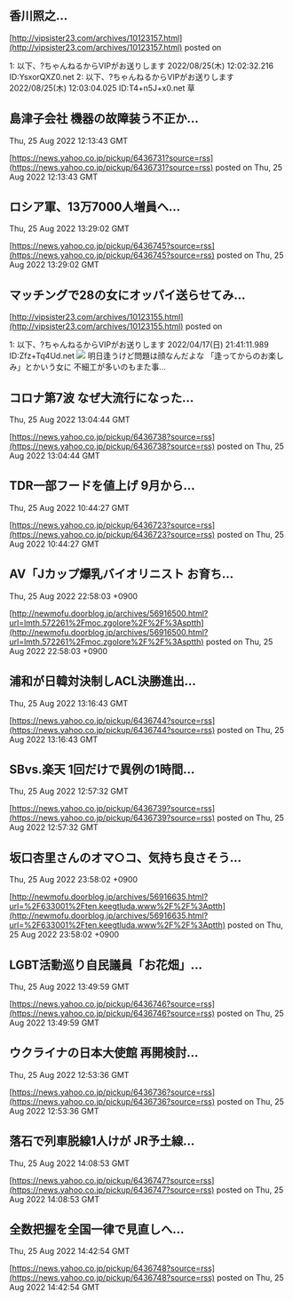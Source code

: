 

## 香川照之...
  

[http://vipsister23.com/archives/10123157.html](http://vipsister23.com/archives/10123157.html)
posted on 

<!--more-->

1: 以下、?ちゃんねるからVIPがお送りします 2022/08/25(木) 12:02:32.216 ID:YsxorQXZ0.net 2: 以下、?ちゃんねるからVIPがお送りします 2022/08/25(木) 12:03:04.025 ID:T4+n5J+x0.net 草

## 島津子会社 機器の故障装う不正か...
  Thu, 25 Aug 2022 12:13:43 GMT

[https://news.yahoo.co.jp/pickup/6436731?source=rss](https://news.yahoo.co.jp/pickup/6436731?source=rss)
posted on Thu, 25 Aug 2022 12:13:43 GMT

<!--more-->



## ロシア軍、13万7000人増員へ...
  Thu, 25 Aug 2022 13:29:02 GMT

[https://news.yahoo.co.jp/pickup/6436745?source=rss](https://news.yahoo.co.jp/pickup/6436745?source=rss)
posted on Thu, 25 Aug 2022 13:29:02 GMT

<!--more-->



## マッチングで28の女にオッパイ送らせてみ...
  

[http://vipsister23.com/archives/10123155.html](http://vipsister23.com/archives/10123155.html)
posted on 

<!--more-->

1: 以下、?ちゃんねるからVIPがお送りします 2022/04/17(日) 21:41:11.989 ID:Zfz+Tq4Ud.net ![](https://livedoor.blogimg.jp/vipsister23/imgs/b/f/bfb633e3.jpg) 明日逢うけど問題は顔なんだよな 「逢ってからのお楽しみ」とかいう女に 不細工が多いのもまた事...

## コロナ第7波 なぜ大流行になった...
  Thu, 25 Aug 2022 13:04:44 GMT

[https://news.yahoo.co.jp/pickup/6436738?source=rss](https://news.yahoo.co.jp/pickup/6436738?source=rss)
posted on Thu, 25 Aug 2022 13:04:44 GMT

<!--more-->



## TDR一部フードを値上げ 9月から...
  Thu, 25 Aug 2022 10:44:27 GMT

[https://news.yahoo.co.jp/pickup/6436723?source=rss](https://news.yahoo.co.jp/pickup/6436723?source=rss)
posted on Thu, 25 Aug 2022 10:44:27 GMT

<!--more-->



## AV「Jカップ爆乳バイオリニスト お育ち...
  Thu, 25 Aug 2022 22:58:03 +0900

[http://newmofu.doorblog.jp/archives/56916500.html?url=lmth.572261%2Fmoc.zgolore%2F%2F%3Asptth](http://newmofu.doorblog.jp/archives/56916500.html?url=lmth.572261%2Fmoc.zgolore%2F%2F%3Asptth)
posted on Thu, 25 Aug 2022 22:58:03 +0900

<!--more-->



## 浦和が日韓対決制しACL決勝進出...
  Thu, 25 Aug 2022 13:16:43 GMT

[https://news.yahoo.co.jp/pickup/6436744?source=rss](https://news.yahoo.co.jp/pickup/6436744?source=rss)
posted on Thu, 25 Aug 2022 13:16:43 GMT

<!--more-->



## SBvs.楽天 1回だけで異例の1時間...
  Thu, 25 Aug 2022 12:57:32 GMT

[https://news.yahoo.co.jp/pickup/6436739?source=rss](https://news.yahoo.co.jp/pickup/6436739?source=rss)
posted on Thu, 25 Aug 2022 12:57:32 GMT

<!--more-->



##  坂口杏里さんのオマ○コ、気持ち良さそう...
  Thu, 25 Aug 2022 23:58:02 +0900

[http://newmofu.doorblog.jp/archives/56916635.html?url=%2F633001%2Ften.keegtluda.www%2F%2F%3Aptth](http://newmofu.doorblog.jp/archives/56916635.html?url=%2F633001%2Ften.keegtluda.www%2F%2F%3Aptth)
posted on Thu, 25 Aug 2022 23:58:02 +0900

<!--more-->



## LGBT活動巡り自民議員「お花畑」...
  Thu, 25 Aug 2022 13:49:59 GMT

[https://news.yahoo.co.jp/pickup/6436746?source=rss](https://news.yahoo.co.jp/pickup/6436746?source=rss)
posted on Thu, 25 Aug 2022 13:49:59 GMT

<!--more-->



## ウクライナの日本大使館 再開検討...
  Thu, 25 Aug 2022 12:53:36 GMT

[https://news.yahoo.co.jp/pickup/6436736?source=rss](https://news.yahoo.co.jp/pickup/6436736?source=rss)
posted on Thu, 25 Aug 2022 12:53:36 GMT

<!--more-->



## 落石で列車脱線1人けが JR予土線...
  Thu, 25 Aug 2022 14:08:53 GMT

[https://news.yahoo.co.jp/pickup/6436747?source=rss](https://news.yahoo.co.jp/pickup/6436747?source=rss)
posted on Thu, 25 Aug 2022 14:08:53 GMT

<!--more-->



## 全数把握を全国一律で見直しへ...
  Thu, 25 Aug 2022 14:42:54 GMT

[https://news.yahoo.co.jp/pickup/6436748?source=rss](https://news.yahoo.co.jp/pickup/6436748?source=rss)
posted on Thu, 25 Aug 2022 14:42:54 GMT

<!--more-->


